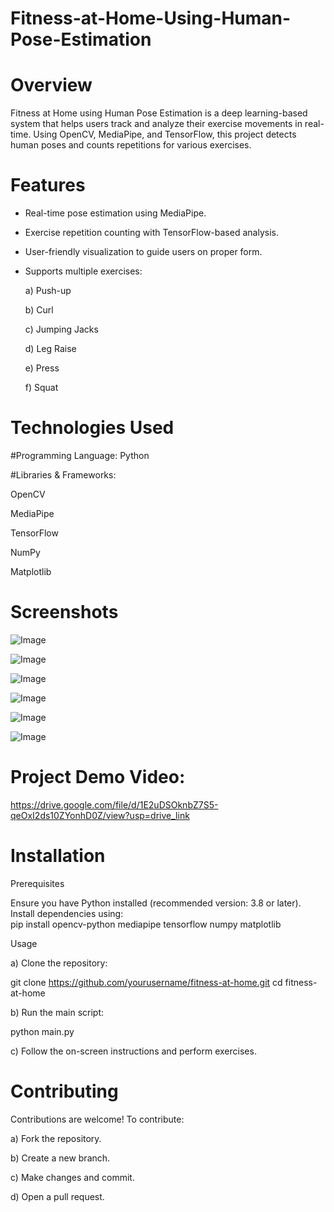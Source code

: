 # Fitness-at-Home-Using-Human-Pose-Estimation
# Overview

Fitness at Home using Human Pose Estimation is a deep learning-based system that helps users track and analyze their exercise movements in real-time. Using OpenCV, MediaPipe, and TensorFlow, this project detects human poses and counts repetitions for various exercises.

# Features

- Real-time pose estimation using MediaPipe.

- Exercise repetition counting with TensorFlow-based analysis.

- User-friendly visualization to guide users on proper form.

- Supports multiple exercises:

  a) Push-up

  b) Curl

   c) Jumping Jacks

   d) Leg Raise

   e) Press

   f) Squat

# Technologies Used

#Programming Language: Python

#Libraries & Frameworks:

OpenCV

MediaPipe

TensorFlow

NumPy

Matplotlib

# Screenshots
![Image](https://github.com/user-attachments/assets/6a803497-dd72-4551-a26e-c6c2ff248d36)

![Image](https://github.com/user-attachments/assets/b761535f-4abc-462c-9c15-bd286db2e301)

![Image](https://github.com/user-attachments/assets/8bc4d4fe-f51c-44c0-bc0d-705c42ad30d7)

![Image](https://github.com/user-attachments/assets/8268fac7-7d10-41b1-bdd6-9cf0fc684fa8)

![Image](https://github.com/user-attachments/assets/99a77395-af59-4b29-9649-dbbcef5c52fb)

![Image](https://github.com/user-attachments/assets/aecc8c81-0870-415f-927d-bc58c075cddb)

# Project Demo Video: <br>

https://drive.google.com/file/d/1E2uDSOknbZ7S5-qeOxI2ds10ZYonhD0Z/view?usp=drive_link

# Installation

Prerequisites

Ensure you have Python installed (recommended version: 3.8 or later). Install dependencies using: <br>
pip install opencv-python mediapipe tensorflow numpy matplotlib <br>

Usage

a) Clone the repository:

git clone https://github.com/yourusername/fitness-at-home.git
cd fitness-at-home

b) Run the main script:

python main.py

c) Follow the on-screen instructions and perform exercises.

# Contributing

Contributions are welcome! To contribute:

a) Fork the repository.

b) Create a new branch.

c) Make changes and commit.

d) Open a pull request.
